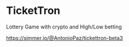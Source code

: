 # TicketTron
Lottery Game with crypto and High/Low betting

https://simmer.io/@AntonioPaz/tickettron-beta3
